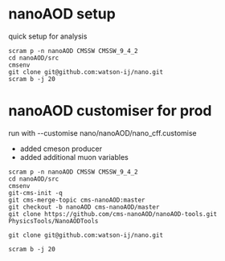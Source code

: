 # nanoAOD setup
quick setup for analysis
```
scram p -n nanoAOD CMSSW CMSSW_9_4_2
cd nanoAOD/src
cmsenv
git clone git@github.com:watson-ij/nano.git 
scram b -j 20
```


# nanoAOD customiser for prod
run with  --customise nano/nanoAOD/nano_cff.customise
 - added cmeson producer
 - added additional muon variables

```
scram p -n nanoAOD CMSSW CMSSW_9_4_2
cd nanoAOD/src
cmsenv
git-cms-init -q
git cms-merge-topic cms-nanoAOD:master
git checkout -b nanoAOD cms-nanoAOD/master
git clone https://github.com/cms-nanoAOD/nanoAOD-tools.git PhysicsTools/NanoAODTools

git clone git@github.com:watson-ij/nano.git 

scram b -j 20
```
